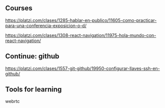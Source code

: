 ## Courses

https://platzi.com/clases/1285-hablar-en-publico/11605-como-practicar-para-una-conferencia-exposicion-o-d/

https://platzi.com/clases/1308-react-navigation/11975-hola-mundo-con-react-navigation/

## Continue: github

https://platzi.com/clases/1557-git-github/19950-configurar-llaves-ssh-en-github/

## Tools for learning

webrtc
